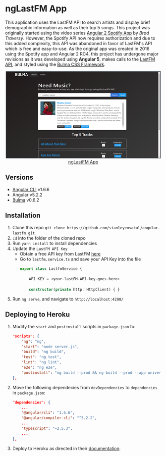 # ngLastFM App
This application uses the LastFM API to search artists and display brief demographic information as well as their top 5 songs.  This project was originally started using the video series [Angular 2 Spotify App](https://www.youtube.com/watch?v=f6SrTZwZi70&list=PLillGF-RfqbYmJsLiPDVoDea3lfy7-E8O) by *Brad Traversy*.  However, the Spotify API now requires authorization and due to this added complexity, this API was abandoned in favor of LastFM's API which is free and easy-to-use.  As the original app was created in 2016 using the Spotify app and Angular 2 RC4, this project has undergone major revisions as it was developed using **Angular 5**, makes calls to the [LastFM API](https://www.last.fm/api), and styled using the [Bulma CSS Framework](https://bulma.io).

<p align="center">
    <img width="500" height="281" src="./src/assets/images/homepage.png"><br>
    <a href="http://nglastfm.herokuapp.com/" target="_blank">ngLastFM App</a>
</p>

## Versions
* [Angular CLI](https://github.com/angular/angular-cli) v1.6.6
* Angular v5.2.2
* [Bulma](https://bulma.io) v0.6.2

## Installation
1. Clone this repo `git clone https://github.com/stanleyeosakul/angular-lastfm.git`
1. `cd` into the folder of the cloned repo
1. Run `yarn install` to install dependencies
1. Update the `LastFM API Key`
    * Obtain a free API key from LastFM [here](https://www.last.fm/api)
    * Go to `lastfm.service.ts` and save your API Key into the file
        ```typescript
        export class LastfmService {

            API_KEY = <your-lastFM-API-key-goes-here>

            constructor(private http: HttpClient) { }
        ```
1. Run `ng serve`, and navigate to `http://localhost:4200/`

## Deploying to Heroku
1. Modify the `start` and `postinstall` scripts in `package.json` to:
    ```json
    "scripts": {
        "ng": "ng",
        "start": "node server.js",
        "build": "ng build",
        "test": "ng test",
        "lint": "ng lint",
        "e2e": "ng e2e",
        "postinstall": "ng build --prod && ng build --prod --app universal --output-hashing=none"
    },
    ```
2. Move the following dependecies from `devDependencies` to `dependencies` in `package.json`:
    ```json
    "dependencies": {
        ...
        "@angular/cli": "1.6.6",
        "@angular/compiler-cli": "^5.2.2",
        ...
        "typescript": "~2.5.3",
        ...
    },
    ```
5. Deploy to Heroku as directed in their [documentation](https://devcenter.heroku.com/articles/git).